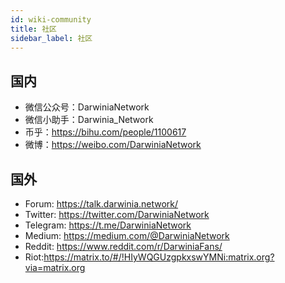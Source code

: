 ```yaml
---
id: wiki-community
title: 社区
sidebar_label: 社区
---
```

## 国内
- 微信公众号：DarwiniaNetwork
- 微信小助手：Darwinia_Network
- 币乎：https://bihu.com/people/1100617
- 微博：https://weibo.com/DarwiniaNetwork
## 国外
- Forum: https://talk.darwinia.network/
- Twitter: https://twitter.com/DarwiniaNetwork
- Telegram: https://t.me/DarwiniaNetwork
- Medium: https://medium.com/@DarwiniaNetwork
- Reddit: https://www.reddit.com/r/DarwiniaFans/
- Riot:https://matrix.to/#/!HIyWQGUzgpkxswYMNi:matrix.org?via=matrix.org

